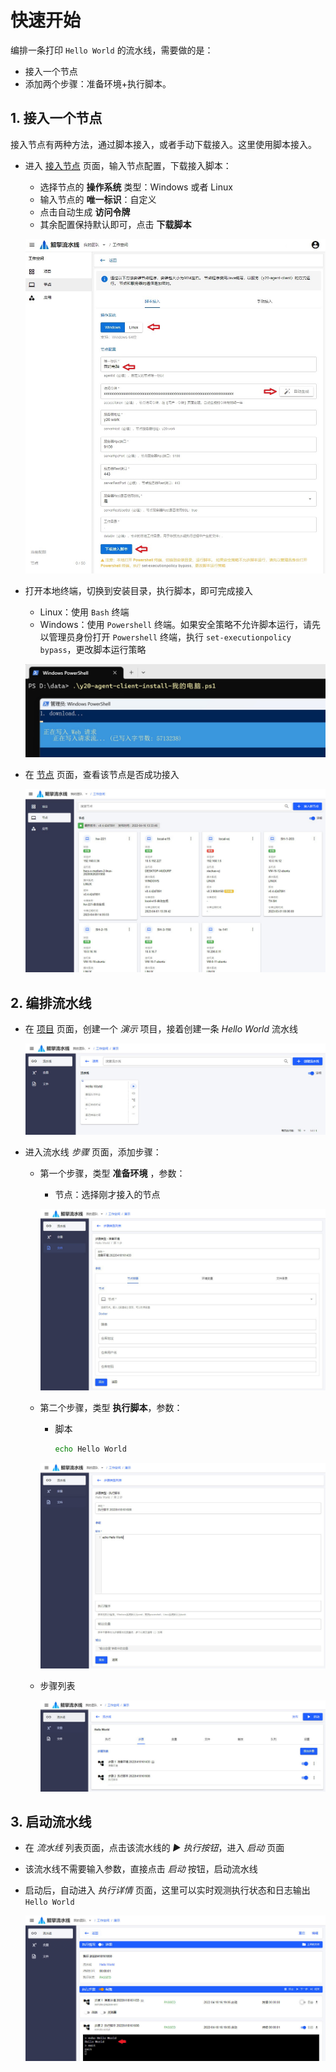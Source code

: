 # 快速开始
编排一条打印 `Hello World` 的流水线，需要做的是：
- 接入一个节点
- 添加两个步骤：准备环境+执行脚本。

## 1. 接入一个节点
接入节点有两种方法，通过脚本接入，或者手动下载接入。这里使用脚本接入。

- 进入 [接入节点](/nav/workspace/agent/join) 页面，输入节点配置，下载接入脚本：

  - 选择节点的 **操作系统** 类型：Windows 或者 Linux
  - 输入节点的 **唯一标识**：自定义
  - 点击自动生成 **访问令牌**
  - 其余配置保持默认即可，点击 **下载脚本**

  ![节点脚本接入](./img/agent-join-script.jpg)

- 打开本地终端，切换到安装目录，执行脚本，即可完成接入

  - Linux：使用 `Bash` 终端
  - Windows：使用 `Powershell` 终端。如果安全策略不允许脚本运行，请先以管理员身份打开 `Powershell` 终端，执行 `set-executionpolicy bypass`，更改脚本运行策略

  ![节点脚本接入powershell](./img/agent-join-script-powershell.jpg)

- 在 [节点](/nav/workspace/agent) 页面，查看该节点是否成功接入

  ![节点列表1](./img/agent-join-list-1.jpg)

## 2. 编排流水线
- 在 [项目](/nav/workspace/project) 页面，创建一个 *演示* 项目，接着创建一条 *Hello World* 流水线

  ![流水线列表HelloWorld](./img/pipeline-list-helloworld.jpg)

- 进入流水线 *步骤* 页面，添加步骤：

  - 第一个步骤，类型 **准备环境** ，参数：
    - 节点：选择刚才接入的节点

    ![流水线准备环境步骤详情](./img/pipeline-step-detail-env.jpg)
    
  - 第二个步骤，类型 **执行脚本**，参数：
    - 脚本
      ```sh
      echo Hello World
      ```

    ![流水线脚本步骤详情](./img/pipeline-step-detail-script.jpg)

  - 步骤列表

    ![流水线HelloWorld步骤列表](./img/pipeline-step-list-helloworld.jpg)

## 3. 启动流水线
- 在 *流水线* 列表页面，点击该流水线的 *▶ 执行按钮*，进入 *启动* 页面

- 该流水线不需要输入参数，直接点击 *启动* 按钮，启动流水线

- 启动后，自动进入 *执行详情* 页面，这里可以实时观测执行状态和日志输出 `Hello World`

  ![执行详情2](./img/pipeline-run-detial-2.jpg)
